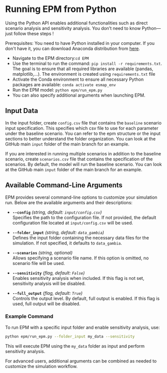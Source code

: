 # Running EPM from Python

Using the Python API enables additional functionalities such as direct scenario analysis and sensitivity analysis. You don’t need to know Python—just follow these steps !

Prerequisites: You need to have Python installed in your computer. If you don't have it, you can download Anaconda distribution from [here](https://www.anaconda.com/products/distribution).

- Navigate to the EPM directory:```cd EPM```
- Use the terminal to run the command: ```pip install -r requirements.txt```. The goal is to ensure that all required libraries are available (pandas, matplotlib,...). The environment is created using `requirements.txt` file
- Activate the Conda environment to ensure all necessary Python packages are available:
  ```conda activate esmap_env```
- Run the EPM model: ```python epm/run_epm.py```
- You can also specify additional arguments when launching EPM.


## Input Data
    
In the input folder, create `config.csv` file that contains the `baseline` scenario input specification. This specifies which csv file to use for each parameter under the baseline scenario. You can refer to the epm structure or the input sections to better understand the folder organization. You can look at the GitHub main `input` folder of the main branch for an example.  

If you are interested in running multiple scenarios in addition to the baseline scenario, create `scenarios.csv` file that contains the specification of the scenarios. By default, the model will run the baseline scenario. You can look at the GitHub main `input` folder of the main branch for an example.  


## Available Command-Line Arguments

EPM provides several command-line options to customize your simulation run. Below are the available arguments and their descriptions:

- **`--config`** *(string, default: `input/config.csv`)*  
  Specifies the path to the configuration file. If not provided, the default configuration file located at `input/config.csv` will be used.

- **`--folder_input`** *(string, default: `data_gambia`)*  
  Defines the input folder containing the necessary data files for the simulation. If not specified, it defaults to `data_gambia`.

- **`--scenarios`** *(string, optional)*  
  Allows specifying a scenario file name. If this option is omitted, no scenario file will be used.

- **`--sensitivity`** *(flag, default: `False`)*  
  Enables sensitivity analysis when included. If this flag is not set, sensitivity analysis will be disabled.

- **`--full_output`** *(flag, default: `True`)*  
  Controls the output level. By default, full output is enabled. If this flag is used, full output will be disabled.

### Example Command

To run EPM with a specific input folder and enable sensitivity analysis, use:
```sh
python epm/run_epm.py --folder_input my_data --sensitivity
```
This will execute EPM using the `my_data` folder as input and perform sensitivity analysis.

For advanced users, additional arguments can be combined as needed to customize the simulation workflow.

